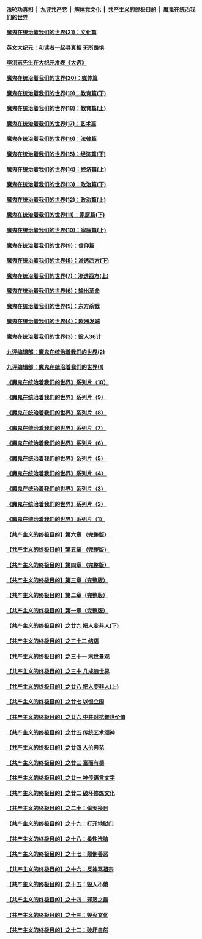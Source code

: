 ####  [法轮功真相](../../../../basic/blob/master/README.md?t=12190731) &nbsp;|&nbsp; [九评共产党](../../../../9ping.md/blob/master/README.md?t=12190731) &nbsp;|&nbsp; [解体党文化](../../../../jtdwh.md/blob/master/README.md?t=12190731)  &nbsp;|&nbsp; [共产主义的终极目的](../../../../gczydzjmd.md/blob/master/README.md?t=12190731) &nbsp;|&nbsp; [魔鬼在统治我们的世界](../../../../mgztzwmdsj.md/blob/master/README.md?t=12190731) 

#### [魔鬼在统治着我们的世界(21)：文化篇](../pages/nsc422/n10597706.md?t=12190731) 

#### [英文大纪元：和读者一起寻真相 无所畏惧](../pages/nsc422/n12542027.md?t=12190731) 

#### [李洪志先生在大纪元发表《大选》](../pages/nsc422/n12534746.md?t=12190731) 

#### [魔鬼在统治着我们的世界(20)：媒体篇](../pages/nsc422/n10586579.md?t=12190731) 

#### [魔鬼在统治着我们的世界(19)：教育篇(下)](../pages/nsc422/n10564808.md?t=12190731) 

#### [魔鬼在统治着我们的世界(18)：教育篇(上)](../pages/nsc422/n10526970.md?t=12190731) 

#### [魔鬼在统治着我们的世界(17)：艺术篇](../pages/nsc422/n10499093.md?t=12190731) 

#### [魔鬼在统治着我们的世界(16)：法律篇](../pages/nsc422/n10485969.md?t=12190731) 

#### [魔鬼在统治着我们的世界(15)：经济篇(下)](../pages/nsc422/n10469975.md?t=12190731) 

#### [魔鬼在统治着我们的世界(14)：经济篇(上)](../pages/nsc422/n10457370.md?t=12190731) 

#### [魔鬼在统治着我们的世界(13)：政治篇(下)](../pages/nsc422/n10448270.md?t=12190731) 

#### [魔鬼在统治着我们的世界(12)：政治篇(上)](../pages/nsc422/n10444576.md?t=12190731) 

#### [魔鬼在统治着我们的世界(11)：家庭篇(下)](../pages/nsc422/n10440961.md?t=12190731) 

#### [魔鬼在统治着我们的世界(10)：家庭篇(上)](../pages/nsc422/n10435448.md?t=12190731) 

#### [魔鬼在统治着我们的世界(9)：信仰篇](../pages/nsc422/n10432159.md?t=12190731) 

#### [魔鬼在统治着我们的世界(8)：渗透西方(下)](../pages/nsc422/n10429603.md?t=12190731) 

#### [魔鬼在统治着我们的世界(7)：渗透西方(上)](../pages/nsc422/n10426013.md?t=12190731) 

#### [魔鬼在统治着我们的世界(6)：输出革命](../pages/nsc422/n10421536.md?t=12190731) 

#### [魔鬼在统治着我们的世界(5)：东方杀戮](../pages/nsc422/n10417707.md?t=12190731) 

#### [魔鬼在统治着我们的世界(4)：欧洲发端](../pages/nsc422/n10414890.md?t=12190731) 

#### [魔鬼在统治着我们的世界(3)：毁人36计](../pages/nsc422/n10411583.md?t=12190731) 

#### [九评编辑部：魔鬼在统治着我们的世界(2)](../pages/nsc422/n10410036.md?t=12190731) 

#### [九评编辑部：魔鬼在统治着我们的世界(1)](../pages/nsc422/n10406825.md?t=12190731) 

#### [《魔鬼在统治着我们的世界》系列片（10）](../pages/nsc422/n12292670.md?t=12190731) 

#### [《魔鬼在统治着我们的世界》系列片（9）](../pages/nsc422/n12290859.md?t=12190731) 

#### [《魔鬼在统治着我们的世界》系列片（8）](../pages/nsc422/n12287445.md?t=12190731) 

#### [《魔鬼在统治着我们的世界》系列片（7）](../pages/nsc422/n12283425.md?t=12190731) 

#### [《魔鬼在统治着我们的世界》系列片（6）](../pages/nsc422/n12282314.md?t=12190731) 

#### [《魔鬼在统治着我们的世界》系列片（5）](../pages/nsc422/n12281419.md?t=12190731) 

#### [《魔鬼在统治着我们的世界》系列片（4）](../pages/nsc422/n12274024.md?t=12190731) 

#### [《魔鬼在统治着我们的世界》系列片（3）](../pages/nsc422/n12271322.md?t=12190731) 

#### [《魔鬼在统治着我们的世界》系列片（2）](../pages/nsc422/n12269049.md?t=12190731) 

#### [《魔鬼在统治着我们的世界》系列片（1）](../pages/nsc422/n12267575.md?t=12190731) 

#### [【共产主义的终极目的】第六章 （完整版）](../pages/nsc422/n11428913.md?t=12190731) 

#### [【共产主义的终极目的】第五章 （完整版）](../pages/nsc422/n11428912.md?t=12190731) 

#### [【共产主义的终极目的】第四章 （完整版）](../pages/nsc422/n11428907.md?t=12190731) 

#### [【共产主义的终极目的】第三章（完整版）](../pages/nsc422/n11428848.md?t=12190731) 

#### [【共产主义的终极目的】第二章（完整版）](../pages/nsc422/n11428831.md?t=12190731) 

#### [【共产主义的终极目的】第一章（完整版）](../pages/nsc422/n11417651.md?t=12190731) 

#### [【共产主义的终极目的】之廿九 把人变非人(下)](../pages/nsc422/n11344140.md?t=12190731) 

#### [【共产主义的终极目的】之三十二 结语](../pages/nsc422/n11360535.md?t=12190731) 

#### [【共产主义的终极目的】之三十一 末世景观](../pages/nsc422/n11351129.md?t=12190731) 

#### [【共产主义的终极目的】之三十 几成狼世界](../pages/nsc422/n11348280.md?t=12190731) 

#### [【共产主义的终极目的】之廿八 把人变非人(上)](../pages/nsc422/n11340492.md?t=12190731) 

#### [【共产主义的终极目的】之廿七 以恨立国](../pages/nsc422/n11336944.md?t=12190731) 

#### [【共产主义的终极目的】之廿六 中共对抗普世价值](../pages/nsc422/n11324785.md?t=12190731) 

#### [【共产主义的终极目的】之廿五 传统艺术颂神](../pages/nsc422/n11296396.md?t=12190731) 

#### [【共产主义的终极目的】之廿四 人伦典范](../pages/nsc422/n11296397.md?t=12190731) 

#### [【共产主义的终极目的】之廿三 富而有德](../pages/nsc422/n11283598.md?t=12190731) 

#### [【共产主义的终极目的】之廿一 神传语言文字](../pages/nsc422/n11263265.md?t=12190731) 

#### [【共产主义的终极目的】之廿二 破坏修炼文化](../pages/nsc422/n11245728.md?t=12190731) 

#### [【共产主义的终极目的】之二十：偷天换日](../pages/nsc422/n11238846.md?t=12190731) 

#### [【共产主义的终极目的】之十九：打开地狱门](../pages/nsc422/n11206376.md?t=12190731) 

#### [【共产主义的终极目的】之十八：柔性洗脑](../pages/nsc422/n11199994.md?t=12190731) 

#### [【共产主义的终极目的】之十七：颠倒善恶](../pages/nsc422/n11179782.md?t=12190731) 

#### [【共产主义的终极目的】之十六：反神骂祖宗](../pages/nsc422/n11166798.md?t=12190731) 

#### [【共产主义的终极目的】之十五：毁人不倦](../pages/nsc422/n11166792.md?t=12190731) 

#### [【共产主义的终极目的】之十四：邪恶之最](../pages/nsc422/n11150249.md?t=12190731) 

#### [【共产主义的终极目的】之十三：毁灭文化](../pages/nsc422/n11135227.md?t=12190731) 

#### [【共产主义的终极目的】之十二：破坏自然](../pages/nsc422/n11135214.md?t=12190731) 


